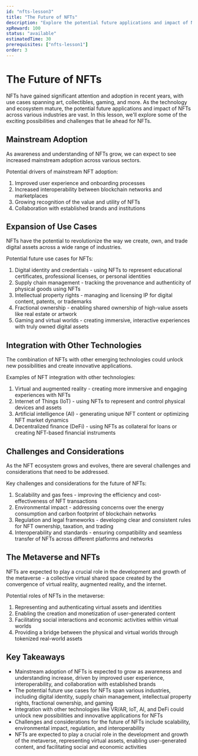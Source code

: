```yaml
---
id: "nfts-lesson3"
title: "The Future of NFTs"
description: "Explore the potential future applications and impact of NFTs across various industries."
xpReward: 100
status: "available"
estimatedTime: 30  
prerequisites: ["nfts-lesson1"]
order: 3
---
```


# The Future of NFTs

NFTs have gained significant attention and adoption in recent years, with use cases spanning art, collectibles, gaming, and more. As the technology and ecosystem mature, the potential future applications and impact of NFTs across various industries are vast. In this lesson, we'll explore some of the exciting possibilities and challenges that lie ahead for NFTs.

## Mainstream Adoption

As awareness and understanding of NFTs grow, we can expect to see increased mainstream adoption across various sectors.

Potential drivers of mainstream NFT adoption:
1. Improved user experience and onboarding processes
2. Increased interoperability between blockchain networks and marketplaces
3. Growing recognition of the value and utility of NFTs
4. Collaboration with established brands and institutions

## Expansion of Use Cases

NFTs have the potential to revolutionize the way we create, own, and trade digital assets across a wide range of industries.

Potential future use cases for NFTs:
1. Digital identity and credentials - using NFTs to represent educational certificates, professional licenses, or personal identities
2. Supply chain management - tracking the provenance and authenticity of physical goods using NFTs
3. Intellectual property rights - managing and licensing IP for digital content, patents, or trademarks
4. Fractional ownership - enabling shared ownership of high-value assets like real estate or artwork
5. Gaming and virtual worlds - creating immersive, interactive experiences with truly owned digital assets

## Integration with Other Technologies

The combination of NFTs with other emerging technologies could unlock new possibilities and create innovative applications.

Examples of NFT integration with other technologies:
1. Virtual and augmented reality - creating more immersive and engaging experiences with NFTs
2. Internet of Things (IoT) - using NFTs to represent and control physical devices and assets
3. Artificial intelligence (AI) - generating unique NFT content or optimizing NFT market dynamics
4. Decentralized finance (DeFi) - using NFTs as collateral for loans or creating NFT-based financial instruments

## Challenges and Considerations

As the NFT ecosystem grows and evolves, there are several challenges and considerations that need to be addressed.

Key challenges and considerations for the future of NFTs:
1. Scalability and gas fees - improving the efficiency and cost-effectiveness of NFT transactions
2. Environmental impact - addressing concerns over the energy consumption and carbon footprint of blockchain networks
3. Regulation and legal frameworks - developing clear and consistent rules for NFT ownership, taxation, and trading
4. Interoperability and standards - ensuring compatibility and seamless transfer of NFTs across different platforms and networks

## The Metaverse and NFTs

NFTs are expected to play a crucial role in the development and growth of the metaverse - a collective virtual shared space created by the convergence of virtual reality, augmented reality, and the internet.

Potential roles of NFTs in the metaverse:
1. Representing and authenticating virtual assets and identities
2. Enabling the creation and monetization of user-generated content
3. Facilitating social interactions and economic activities within virtual worlds
4. Providing a bridge between the physical and virtual worlds through tokenized real-world assets

## Key Takeaways

- Mainstream adoption of NFTs is expected to grow as awareness and understanding increase, driven by improved user experience, interoperability, and collaboration with established brands
- The potential future use cases for NFTs span various industries, including digital identity, supply chain management, intellectual property rights, fractional ownership, and gaming
- Integration with other technologies like VR/AR, IoT, AI, and DeFi could unlock new possibilities and innovative applications for NFTs
- Challenges and considerations for the future of NFTs include scalability, environmental impact, regulation, and interoperability
- NFTs are expected to play a crucial role in the development and growth of the metaverse, representing virtual assets, enabling user-generated content, and facilitating social and economic activities